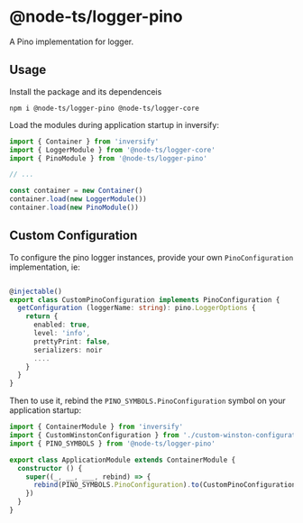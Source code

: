# @node-ts/logger-pino

A Pino implementation for logger. 

## Usage

Install the package and its dependenceis

```
npm i @node-ts/logger-pino @node-ts/logger-core
```

Load the modules during application startup in inversify:

```typescript
import { Container } from 'inversify'
import { LoggerModule } from '@node-ts/logger-core'
import { PinoModule } from '@node-ts/logger-pino'

// ...

const container = new Container()
container.load(new LoggerModule())
container.load(new PinoModule())
```

## Custom Configuration

To configure the pino logger instances, provide your own `PinoConfiguration` implementation, ie:

```typescript

@injectable()
export class CustomPinoConfiguration implements PinoConfiguration {
  getConfiguration (loggerName: string): pino.LoggerOptions {
    return {
      enabled: true,
      level: 'info',
      prettyPrint: false,
      serializers: noir
      ....
    }
  }
}
```

Then to use it, rebind the `PINO_SYMBOLS.PinoConfiguration` symbol on your application startup:

```typescript
import { ContainerModule } from 'inversify'
import { CustomWinstonConfiguration } from './custom-winston-configuration'
import { PINO_SYMBOLS } from '@node-ts/logger-pino'

export class ApplicationModule extends ContainerModule {
  constructor () {
    super((_, __, ___, rebind) => {
      rebind(PINO_SYMBOLS.PinoConfiguration).to(CustomPinoConfiguration)
    })
  }
}

```